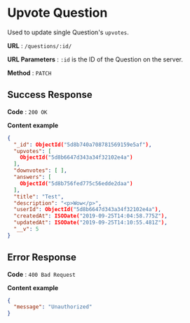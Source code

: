 # Upvote Question

Used to update single Question's `upvotes`.

**URL** : `/questions/:id/`

**URL Parameters** : `:id` is the ID of the Question on the server.

**Method** : `PATCH`



## Success Response

**Code** : `200 OK`

**Content example**

```json
{
  "_id": ObjectId("5d8b740a708781569159e5af"),
  "upvotes": [
    ObjectId("5d8b6647d343a34f32102e4a")
  ],
  "downvotes": [ ],
  "answers": [
    ObjectId("5d8b756fed775c56edde2daa")
  ],
  "title": "Test",
  "description": "<p>Wow</p>",
  "userId": ObjectId("5d8b6647d343a34f32102e4a"),
  "createdAt": ISODate("2019-09-25T14:04:58.775Z"),
  "updatedAt": ISODate("2019-09-25T14:10:55.481Z"),
  "__v": 5
}
```



## Error Response

**Code** : `400 Bad Request`

**Content example**

```json
{
  "message": "Unauthorized"
}
```